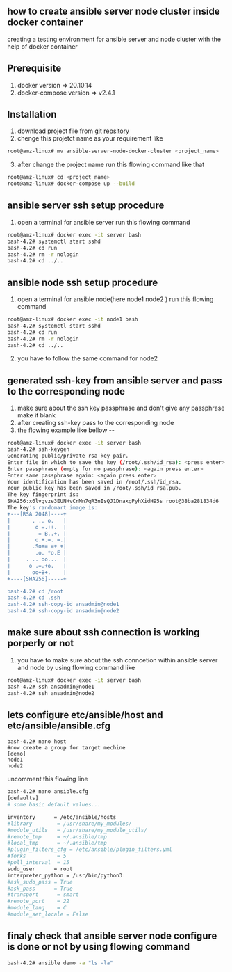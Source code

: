 ## how to create ansible server node cluster inside docker container
creating a testing environment for ansible server and node cluster with the help of docker container 
## Prerequisite
1. docker version =>  20.10.14</br>
2. docker-compose version => v2.4.1
 
## Installation
1. download project file from git [repsitory](https://github.com/susanta2022/ansible-server-node-docker-cluster/archive/refs/heads/master.zip)</br>
2. chenge this projetct name as your requirement like</br>
``` bash
root@amz-linux# mv ansible-server-node-docker-cluster <project_name>
```
3. after change the project name run this flowing command like that
```bash
root@amz-linux# cd <project_name>
root@amz-linux# docker-compose up --build
```
## ansible server ssh setup procedure
1. open a terminal for ansible server run this flowing command 
``` bash
root@amz-linux# docker exec -it server bash
bash-4.2# systemctl start sshd
bash-4.2# cd run
bash-4.2# rm -r nologin
bash-4.2# cd ../..

```

## ansible node ssh setup procedure
1. open a terminal for ansible node(here node1 node2 ) run this flowing command 
``` bash
root@amz-linux# docker exec -it node1 bash
bash-4.2# systemctl start sshd
bash-4.2# cd run
bash-4.2# rm -r nologin
bash-4.2# cd ../..

```
2. you have to follow the same command for node2 

## generated ssh-key from ansible server and pass to the corresponding node
1. make sure about the ssh key passphrase and don't give any passphrase make it blank
2. after creating ssh-key pass to the corresponding node
3. the flowing example like bellow --

``` bash
root@amz-linux# docker exec -it server bash
bash-4.2# ssh-keygen
Generating public/private rsa key pair.
Enter file in which to save the key (/root/.ssh/id_rsa): <press enter>
Enter passphrase (empty for no passphrase): <again press enter>
Enter same passphrase again: <again press enter>
Your identification has been saved in /root/.ssh/id_rsa.
Your public key has been saved in /root/.ssh/id_rsa.pub.
The key fingerprint is:
SHA256:x6lvgvze3EUNHvCrMn7qR3nIsQJ1DnaxgPyhXidH95s root@38ba281834d6
The key's randomart image is:
+---[RSA 2048]----+
|       . .. o.   |
|        o =.++.  |
|         = B..+. |
|        o.+.=. =.|
|       .So+= =+ +|
|        .o. *o.E |
|     . .. oo...  |
|      o .=.+o.   |
|       oo+B+.    |
+----[SHA256]-----+

bash-4.2# cd /root
bash-4.2# cd .ssh
bash-4.2# ssh-copy-id ansadmin@node1
bash-4.2# ssh-copy-id ansadmin@node2
```
## make sure about ssh connection is working porperly or not
1. you have to make sure about the ssh conncetion within ansible server and node by using flowing command like
``` bash
root@amz-linux# docker exec -it server bash
bash-4.2# ssh ansadmin@node1
bash-4.2# ssh ansadmin@node2
```

## lets configure etc/ansible/host and etc/ansible/ansible.cfg
```
bash-4.2# nano host
#now create a group for target mechine
[demo]
node1
node2
```
uncomment this flowing line
``` bash
bash-4.2# nano ansible.cfg
[defaults]
# some basic default values...

inventory      = /etc/ansible/hosts
#library        = /usr/share/my_modules/
#module_utils   = /usr/share/my_module_utils/
#remote_tmp     = ~/.ansible/tmp
#local_tmp      = ~/.ansible/tmp
#plugin_filters_cfg = /etc/ansible/plugin_filters.yml
#forks          = 5
#poll_interval  = 15
sudo_user      = root
interpreter_python = /usr/bin/python3
#ask_sudo_pass = True
#ask_pass      = True
#transport      = smart
#remote_port    = 22
#module_lang    = C
#module_set_locale = False
```
## finaly check that ansible server node configure is done or not by using flowing command
``` bash
bash-4.2# ansible demo -a "ls -la"
```

